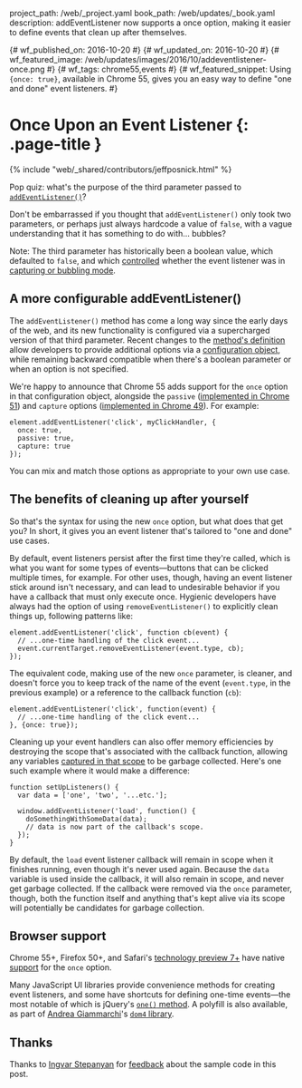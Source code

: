 project_path: /web/_project.yaml book_path: /web/updates/_book.yaml description: addEventListener now supports a once option, making it easier to define events that clean up after themselves.

{# wf_published_on: 2016-10-20 #} {# wf_updated_on: 2016-10-20 #} {# wf_featured_image: /web/updates/images/2016/10/addeventlistener-once.png #} {# wf_tags: chrome55,events #} {# wf_featured_snippet: Using `{once: true}`, available in Chrome 55, gives you an easy way to define "one and done" event listeners. #}

# Once Upon an Event Listener {: .page-title }

{% include "web/_shared/contributors/jeffposnick.html" %}

Pop quiz: what's the purpose of the third parameter passed to [`addEventListener()`](https://developer.mozilla.org/en-US/docs/Web/API/EventTarget/addEventListener)?

Don't be embarrassed if you thought that `addEventListener()` only took two parameters, or perhaps just always hardcode a value of `false`, with a vague understanding that it has something to do with… bubbles?

Note: The third parameter has historically been a boolean value, which defaulted to `false`, and which [controlled](https://developer.mozilla.org/en-US/docs/Web/API/EventTarget/addEventListener#Parameters) whether the event listener was in [capturing or bubbling mode](http://stackoverflow.com/a/4616720/385997).

## A more configurable addEventListener()

The `addEventListener()` method has come a long way since the early days of the web, and its new functionality is configured via a supercharged version of that third parameter. Recent changes to the [method's definition](https://dom.spec.whatwg.org/#dom-eventtarget-addeventlistener) allow developers to provide additional options via a [configuration object](https://developer.mozilla.org/en-US/docs/Web/API/EventTarget/addEventListener#Parameters), while remaining backward compatible when there's a boolean parameter or when an option is not specified.

We're happy to announce that Chrome 55 adds support for the `once` option in that configuration object, alongside the `passive` ([implemented in Chrome 51](/web/updates/2016/06/passive-event-listeners)) and `capture` options ([implemented in Chrome 49](https://www.chromestatus.com/feature/5718574840676352)). For example:

    element.addEventListener('click', myClickHandler, {
      once: true,
      passive: true,
      capture: true
    });
    

You can mix and match those options as appropriate to your own use case.

## The benefits of cleaning up after yourself

So that's the syntax for using the new `once` option, but what does that get you? In short, it gives you an event listener that's tailored to "one and done" use cases.

By default, event listeners persist after the first time they're called, which is what you want for some types of events—buttons that can be clicked multiple times, for example. For other uses, though, having an event listener stick around isn't necessary, and can lead to undesirable behavior if you have a callback that must only execute once. Hygienic developers have always had the option of using `removeEventListener()` to explicitly clean things up, following patterns like:

    element.addEventListener('click', function cb(event) {
      // ...one-time handling of the click event...
      event.currentTarget.removeEventListener(event.type, cb);
    });
    

The equivalent code, making use of the new `once` parameter, is cleaner, and doesn't force you to keep track of the name of the event (`event.type`, in the previous example) or a reference to the callback function (`cb`):

    element.addEventListener('click', function(event) {
      // ...one-time handling of the click event...
    }, {once: true});
    

Cleaning up your event handlers can also offer memory efficiencies by destroying the scope that's associated with the callback function, allowing any variables [captured in that scope](https://robertnyman.com/2008/10/09/explaining-javascript-scope-and-closures/) to be garbage collected. Here's one such example where it would make a difference:

    function setUpListeners() {
      var data = ['one', 'two', '...etc.'];
    
      window.addEventListener('load', function() {
        doSomethingWithSomeData(data);
        // data is now part of the callback's scope.
      });
    }
    

By default, the `load` event listener callback will remain in scope when it finishes running, even though it's never used again. Because the `data` variable is used inside the callback, it will also remain in scope, and never get garbage collected. If the callback were removed via the `once` parameter, though, both the function itself and anything that's kept alive via its scope will potentially be candidates for garbage collection.

## Browser support

Chrome 55+, Firefox 50+, and Safari's [technology preview 7+](https://webkit.org/blog/6640/release-notes-for-safari-technology-preview-release-7/) have native [support](http://caniuse.com/#feat=once-event-listener) for the `once` option.

Many JavaScript UI libraries provide convenience methods for creating event listeners, and some have shortcuts for defining one-time events—the most notable of which is jQuery's [`one()` method](http://api.jquery.com/one/). A polyfill is also available, as part of [Andrea Giammarchi](https://twitter.com/WebReflection)'s [`dom4` library](https://github.com/WebReflection/dom4).

## Thanks

Thanks to [Ingvar Stepanyan](https://twitter.com/RReverser) for [feedback](https://twitter.com/RReverser/status/789160090624557056) about the sample code in this post.